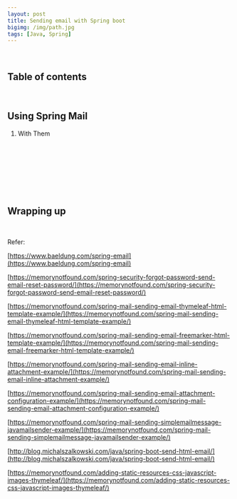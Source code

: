 ```yaml
---
layout: post
title: Sending email with Spring boot
bigimg: /img/path.jpg
tags: [Java, Spring]
---
```




<br>

## Table of contents





<br>

## Using Spring Mail

1. With Them




<br>

## 





<br>

## 






<br>

## Wrapping up







<br>

Refer:

[https://www.baeldung.com/spring-email](https://www.baeldung.com/spring-email)

[https://memorynotfound.com/spring-security-forgot-password-send-email-reset-password/](https://memorynotfound.com/spring-security-forgot-password-send-email-reset-password/)

[https://memorynotfound.com/spring-mail-sending-email-thymeleaf-html-template-example/](https://memorynotfound.com/spring-mail-sending-email-thymeleaf-html-template-example/)

[https://memorynotfound.com/spring-mail-sending-email-freemarker-html-template-example/](https://memorynotfound.com/spring-mail-sending-email-freemarker-html-template-example/)

[https://memorynotfound.com/spring-mail-sending-email-inline-attachment-example/](https://memorynotfound.com/spring-mail-sending-email-inline-attachment-example/)

[https://memorynotfound.com/spring-mail-sending-email-attachment-configuration-example/](https://memorynotfound.com/spring-mail-sending-email-attachment-configuration-example/)

[https://memorynotfound.com/spring-mail-sending-simplemailmessage-javamailsender-example/](https://memorynotfound.com/spring-mail-sending-simplemailmessage-javamailsender-example/)

[http://blog.michalszalkowski.com/java/spring-boot-send-html-email/](http://blog.michalszalkowski.com/java/spring-boot-send-html-email/)

[https://memorynotfound.com/adding-static-resources-css-javascript-images-thymeleaf/](https://memorynotfound.com/adding-static-resources-css-javascript-images-thymeleaf/)